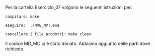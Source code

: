 Per la cartella Esercizio_07 valgono le seguenti istruzioni per:

	compilare: make

	eseguire:  ./NVE_NVT.exe

	cancellare i file prodotti: make clean
	
Il codice MD_MC ci è stato donato. Abbiamo aggiunto delle parti dove richiesto. 
